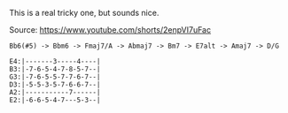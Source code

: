 This is a real tricky one, but sounds nice.

Source: https://www.youtube.com/shorts/2enpVI7uFac

`Bb6(#5) -> Bbm6 -> Fmaj7/A -> Abmaj7 -> Bm7 -> E7alt -> Amaj7 -> D/G`

```
E4:|-------3-----4----|
B3:|-7-6-5-4-7-8-5-7--|
G3:|-7-6-5-5-7-7-6-7--|
D3:|-5-5-3-5-7-6-6-7--|
A2:|-----------7------|
E2:|-6-6-5-4-7---5-3--|
```
